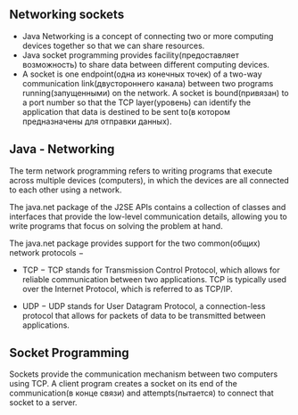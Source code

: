 ## Networking sockets

* Java Networking is a concept of connecting two or more computing devices together so that we can share resources.
* Java socket programming provides facility(предоставляет возможность) to share data between different computing devices.
* A socket is one endpoint(одна из конечных точек) of a two-way communication link(двустороннего канала) between two programs running(запущенными) on the network. A socket is bound(привязан) to a port number so that the TCP layer(уровень) can identify the application that data is destined to be sent to(в котором предназначены для отправки данных).

## Java - Networking

The term network programming refers to writing programs that execute across multiple devices (computers), in which the devices are all connected to each other using a network.

The java.net package of the J2SE APIs contains a collection of classes and interfaces that provide the low-level communication details, allowing you to write programs that focus on solving the problem at hand.

The java.net package provides support for the two common(общих) network protocols −

* TCP − TCP stands for Transmission Control Protocol, which allows for reliable communication between two applications. TCP is typically used over the Internet Protocol, which is referred to as TCP/IP.

* UDP − UDP stands for User Datagram Protocol, a connection-less protocol that allows for packets of data to be transmitted between applications.

## Socket Programming

Sockets provide the communication mechanism between two computers using TCP. A client program creates a socket on its end of the communication(в конце связи) and attempts(пытается) to connect that socket to a server.
